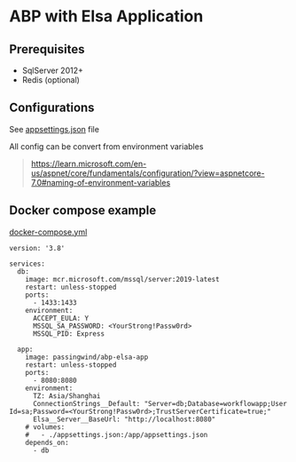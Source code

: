 ﻿# ABP with Elsa Application

## Prerequisites

- SqlServer 2012+
- Redis (optional)

## Configurations

See [appsettings.json](../app/src/Passingwind.WorkflowApp.Web/appsettings.json) file

All config can be convert from environment variables
> https://learn.microsoft.com/en-us/aspnet/core/fundamentals/configuration/?view=aspnetcore-7.0#naming-of-environment-variables


## Docker compose example

[docker-compose.yml](./docker-compose.yml)

``` shell
version: '3.8'

services:
  db:
    image: mcr.microsoft.com/mssql/server:2019-latest
    restart: unless-stopped
    ports:
      - 1433:1433
    environment:
      ACCEPT_EULA: Y
      MSSQL_SA_PASSWORD: <YourStrong!Passw0rd>
      MSSQL_PID: Express
      
  app: 
    image: passingwind/abp-elsa-app
    restart: unless-stopped
    ports:
      - 8080:8080
    environment:
      TZ: Asia/Shanghai
      ConnectionStrings__Default: "Server=db;Database=workflowapp;User Id=sa;Password=<YourStrong!Passw0rd>;TrustServerCertificate=true;"
      Elsa__Server__BaseUrl: "http://localhost:8080"
    # volumes:
    #   - ./appsettings.json:/app/appsettings.json 
    depends_on:
      - db
```
